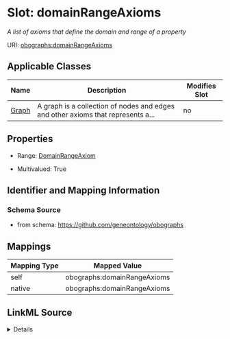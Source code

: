

# Slot: domainRangeAxioms


_A list of axioms that define the domain and range of a property_





URI: [obographs:domainRangeAxioms](https://github.com/geneontology/obographs/domainRangeAxioms)



<!-- no inheritance hierarchy -->





## Applicable Classes

| Name | Description | Modifies Slot |
| --- | --- | --- |
| [Graph](Graph.md) | A graph is a collection of nodes and edges and other axioms that represents a... |  no  |







## Properties

* Range: [DomainRangeAxiom](DomainRangeAxiom.md)

* Multivalued: True





## Identifier and Mapping Information







### Schema Source


* from schema: https://github.com/geneontology/obographs




## Mappings

| Mapping Type | Mapped Value |
| ---  | ---  |
| self | obographs:domainRangeAxioms |
| native | obographs:domainRangeAxioms |




## LinkML Source

<details>
```yaml
name: domainRangeAxioms
description: A list of axioms that define the domain and range of a property
from_schema: https://github.com/geneontology/obographs
rank: 1000
alias: domainRangeAxioms
domain_of:
- Graph
range: DomainRangeAxiom
multivalued: true

```
</details>